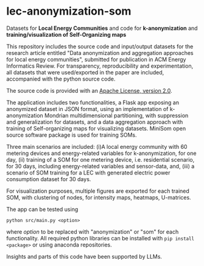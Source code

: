 # lec-anonymization-som
Datasets for **Local Energy Communities** and code for **k-anonymization** and **training/visualization of Self-Organizing maps**

This repository includes the source code and input/output datasets for the research article entitled 
"Data anonymization and aggregation approaches for local energy communities", 
submitted for publication in ACM Energy Informatics Review.
For transparency, reproducibility and experimentation, all datasets that were used/exported in the paper are included, 
accompanied with the python source code. 

The source code is provided with an [Apache License, version 2.0](https://github.com/gpiperagkas/lec-anonymization-som/blob/main/LICENSE).

The application includes two functionalities, a Flask app exposing an anonymized dataset in JSON format, using an 
implementation of k-anonymization Mondrian multidimensional partitioning, with suppression and generalization for datasets, and 
a data aggregation approach with training of Self-organizing maps for visualizing datasets. MiniSom open source software package is 
used for training SOMs. 

Three main scenarios are included: (i)A local energy community with 60 metering devices and energy-related variables for k-anonymization, for 
one day, (ii) training of a SOM for one metering device, i.e. residential scenario, for 30 days, including energy-related variables and sensor-data, 
and, (iii) a scenario of SOM training for a LEC with generated electric power consumption dataset for 30 days.


For visualization purposes, multiple figures are exported for each trained SOM, with clustering of nodes, for intensity maps, heatmaps, 
U-matrices.

The app can be tested using 
```
python src/main.py <option>
```
where *option* to be replaced with "anonymization" or "som" for each functionality. 
All required python libraries can be installed with  ```pip install <package>``` or using anaconda repositories.

Insights and parts of this code have been supported by LLMs.


